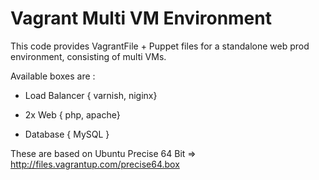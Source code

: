 Vagrant Multi VM Environment
============================

This code provides VagrantFile + Puppet files for a standalone web prod environment, consisting of multi VMs.

Available boxes are : 

 - Load Balancer { varnish, niginx}
 
 - 2x Web { php, apache}

 - Database { MySQL }

These are based on Ubuntu Precise 64 Bit => http://files.vagrantup.com/precise64.box

